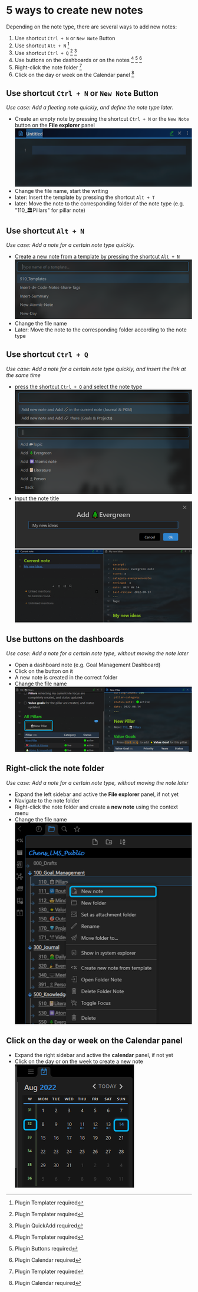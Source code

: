 # 5 ways to create new notes

Depending on the note type, there are several ways to add new notes:

1. Use shortcut `Ctrl + N` or ``New Note`` Button
2. Use shortcut `Alt + N` [^1]
3. Use shortcut `Ctrl + Q` [^1] [^4]
4. Use buttons on the dashboards or on the notes [^1] [^2] [^3]
5. Right-click the note folder [^1]
6. Click on the day or week on the Calendar panel [^3]


[^1]: Plugin Templater required
[^2]: Plugin Buttons required
[^3]:  Plugin Calendar required

[^4]: Plugin QuickAdd required

## Use shortcut `Ctrl + N` or ``New Note`` Button

*Use case: Add a fleeting note quickly, and define the note type later.*

- Create an empty note by pressing the shortcut `Ctrl + N` or the ``New Note`` button on the **File explorer** panel  
  ![image-20220814141836327](images/image-20220814143406015.png)
- Change the file name, start the writing
- later: Insert the template by pressing the shortcut `Alt + T` 
- later: Move the note to the corresponding folder of the note type (e.g. "110_🏛Pillars" for pillar note)

## Use shortcut `Alt + N` 

*Use case: Add a note for a certain note type quickly.*

- Create a new note from a template by pressing the shortcut `Alt + N`   
  ![image-20220814143054639](images/image-20220814143054639.png)
- Change the file name
- Later: Move the note to the corresponding folder according to the note type

## Use shortcut `Ctrl + Q`

*Use case: Add a note for a certain note type quickly, and insert the link at the same time*

- press the shortcut `Ctrl + Q` and select the note type  
  ![image-20220814142129416](images/image-20220814142129416.png)
  ![image-20220814142156057](images/image-20220814142156057.png)
- Input the note title  
  ![image-20220814142413943](images/image-20220814142413943.png)
  ![image-20220814142531329](images/image-20220814142531329.png)

## Use buttons on the dashboards

*Use case: Add a note for a certain  note type, without moving the note later*

- Open a dashboard note (e.g. Goal Management Dashboard)
- Click on the button on it
- A new note is created in the correct folder
- Change the file name  
![image-20220814142746273](images/image-20220814142746273.png)

## Right-click the note folder

*Use case: Add a note for a certain note type, without moving the note later*

- Expand the left sidebar and active the **File explorer** panel, if not yet
- Navigate to the note folder  
- Right-click the note folder and create a **new note** using the context menu
- Change the file name  
![image-20220814142854247](images/image-20220814142854247.png)

## Click on the day or week on the Calendar panel

- Expand the right sidebar and active the **calendar** panel, if not yet
- Click on the day or on the week to create a new note  
![image-20220814142948982](images/image-20220814142948982.png)
